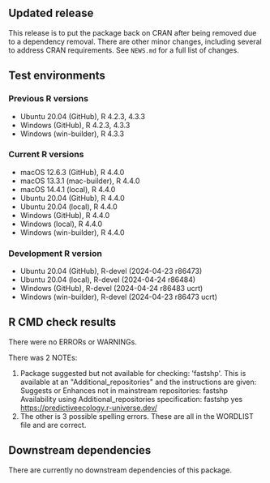 ## Updated release

This release is to put the package back on CRAN after being removed due to a dependency removal. There are other minor changes, including several to address CRAN requirements.
See `NEWS.md` for a full list of changes.

## Test environments

### Previous R versions
* Ubuntu 20.04                 (GitHub), R 4.2.3, 4.3.3
* Windows                      (GitHub), R 4.2.3, 4.3.3
* Windows                 (win-builder), R 4.3.3

### Current R versions
* macOS 12.6.3                 (GitHub), R 4.4.0
* macOS 13.3.1            (mac-builder), R 4.4.0
* macOS 14.4.1                  (local), R 4.4.0
* Ubuntu 20.04                 (GitHub), R 4.4.0
* Ubuntu 20.04                  (local), R 4.4.0
* Windows                      (GitHub), R 4.4.0
* Windows                       (local), R 4.4.0
* Windows                 (win-builder), R 4.4.0

### Development R version
* Ubuntu 20.04                 (GitHub), R-devel (2024-04-23 r86473)
* Ubuntu 20.04                  (local), R-devel (2024-04-24 r86484)
* Windows                      (GitHub), R-devel (2024-04-24 r86483 ucrt)
* Windows                 (win-builder), R-devel (2024-04-23 r86473 ucrt)

## R CMD check results

There were no ERRORs or WARNINGs.

There was 2 NOTEs:

1. Package suggested but not available for checking: 'fastshp'. This is available at an "Additional_repositories" and the instructions are given:
Suggests or Enhances not in mainstream repositories:
  fastshp
Availability using Additional_repositories specification:
  fastshp   yes   https://predictiveecology.r-universe.dev/
2. The other is 3 possible spelling errors. These are all in the WORDLIST file and are correct.

## Downstream dependencies

There are currently no downstream dependencies of this package.
